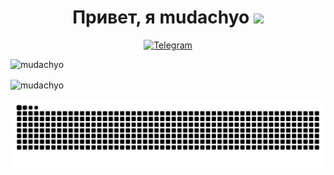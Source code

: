 <h1 align="center">Привет, я mudachyo <img src="https://media.giphy.com/media/J2awouDsf23R2vo2p5/giphy.gif" width="50"></h1>


<p align="center">
<a href="http://t.me/mudachyo">
<img src="https://img.shields.io/badge/Telegram-%232E87FB?color=5865F2&style=for-the-badge&logo=telegram&logoColor=white"alt="Telegram"/>
</a>
</p>

<p><img src="https://github-readme-stats.vercel.app/api/top-langs/?username=mudachyo&layout=compact&custom_title=Языки программирования&show_icons=true&disable_animations=false&icon_color=ffe32e&title_color=ffffff&text_color=ffffff&border_color=5865F2&bg_color=5865F2" alt="mudachyo" /></p>
<img align="center" src="https://github-readme-stats.vercel.app/api?username=mudachyo&show_icons=true&icon_color=ffe32e&title_color=ffffff&text_color=ffffff&border_color=5865F2&bg_color=5865F2&cache_seconds=1800&locale=en" alt="mudachyo" /></p>


<img src="https://raw.githubusercontent.com/mudachyo/mudachyo/main/github-user-contribution.svg">
